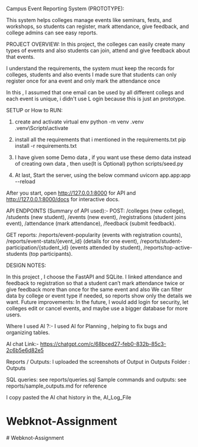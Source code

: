 Campus Event Reporting System (PROTOTYPE):

This system helps colleges manage events like seminars, fests, and workshops, so students can register, mark attendance, give feedback, and college admins can see easy reports.

PROJECT OVERVIEW:
In this project, the colleges can easily create many types of events and also students can join, attend and give feedback about that events.

I understand the requirements, the system must keep the records for colleges, students and also events
I  made sure that students can only register once for ana event and only mark the attendance once

In this , I assumed that one email can be used by all different collegs and each event is unique, i didn't use L
ogin because this is just an prototype.


SETUP or How to RUN:
1. create and activate virtual env 
python -m venv .venv
.venv\Scripts\activate

2. install all the requirements that i mentioned in the requirements.txt
pip install -r requirements.txt

3. I have given some Demo data , if you want use these demo data instead of creating own data , then use(It is Optional)
python scripts/seed.py  

4. At last, Start the server, using the below command
uvicorn app.app:app --reload

After you start, 
open http://127.0.0.1:8000 for API 
and 
http://127.0.0.1:8000/docs for interactive docs.


API ENDPOINTS (Summary of API used):-
POST: 
/colleges (new college), 
/students (new student), 
/events (new event), 
/registrations (student joins event), 
/attendance (mark attendance), 
/feedback (submit feedback).

GET reports:
/reports/event-popularity (events with registration counts),
/reports/event-stats/{event_id} (details for one event),
/reports/student-participation/{student_id} (events attended by student),
/reports/top-active-students (top participants).


DESIGN NOTES:

In this project , I choose the FastAPI and SQLite.
I linked attendance and feedback to registration so that a student can’t mark attendance twice or give feedback more than once for the same event
and also We can filter data by college or event type if needed, so reports show only the details we want.
Future improvements:
In the future, I would add login for security, let colleges edit or cancel events, and maybe use a bigger database for more users.

 Where I used AI ?:-
 I used AI for Planning , helping to fix bugs and organizing tables.

AI chat Link:-  https://chatgpt.com/c/68bced27-feb0-832b-85c3-2c6b5e6d82e5

 Reports / Outputs:
I uploaded the screenshots of Output in Outputs Folder : Outputs

SQL queries: see   reports/queries.sql
Sample commands and outputs: see   reports/sample_outputs.md for reference

I copy pasted the AI chat history in the, AI_Log_File

# Webknot-Assignment
#   W e b k n o t - A s s i g n m e n t  
 
